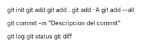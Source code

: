 git init
git add <nombre del archivo>
git add .
git add -A
git add --all

git commit -m "Descripcion del commit"

git log
git status
git diff